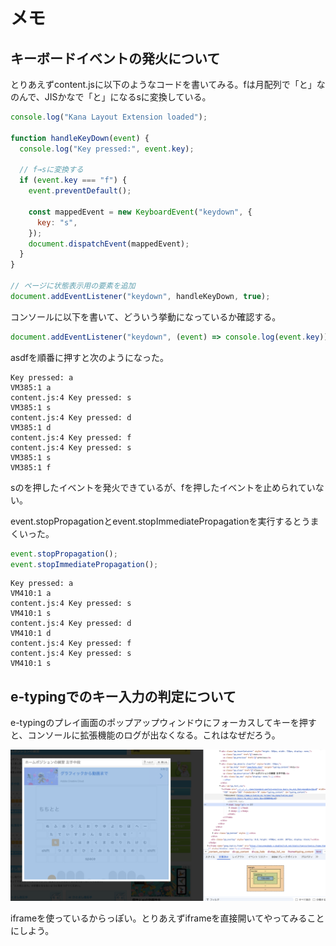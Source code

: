 # メモ

## キーボードイベントの発火について

とりあえずcontent.jsに以下のようなコードを書いてみる。fは月配列で「と」なのんで、JISかなで「と」になるsに変換している。

```js
console.log("Kana Layout Extension loaded");

function handleKeyDown(event) {
  console.log("Key pressed:", event.key);

  // f→sに変換する
  if (event.key === "f") {
    event.preventDefault();

    const mappedEvent = new KeyboardEvent("keydown", {
      key: "s",
    });
    document.dispatchEvent(mappedEvent);
  }
}

// ページに状態表示用の要素を追加
document.addEventListener("keydown", handleKeyDown, true);
```

コンソールに以下を書いて、どういう挙動になっているか確認する。

```js
document.addEventListener("keydown", (event) => console.log(event.key));
```

asdfを順番に押すと次のようになった。

```text
Key pressed: a
VM385:1 a
content.js:4 Key pressed: s
VM385:1 s
content.js:4 Key pressed: d
VM385:1 d
content.js:4 Key pressed: f
content.js:4 Key pressed: s
VM385:1 s
VM385:1 f
```

sのを押したイベントを発火できているが、fを押したイベントを止められていない。

event.stopPropagationとevent.stopImmediatePropagationを実行するとうまくいった。

```js
event.stopPropagation();
event.stopImmediatePropagation();
```

```text
Key pressed: a
VM410:1 a
content.js:4 Key pressed: s
VM410:1 s
content.js:4 Key pressed: d
VM410:1 d
content.js:4 Key pressed: f
content.js:4 Key pressed: s
VM410:1 s
```

## e-typingでのキー入力の判定について

e-typingのプレイ画面のポップアップウィンドウにフォーカスしてキーを押すと、コンソールに拡張機能のログが出なくなる。これはなぜだろう。

![alt text](images/image.png)

iframeを使っているからっぽい。とりあえずiframeを直接開いてやってみることにしよう。

